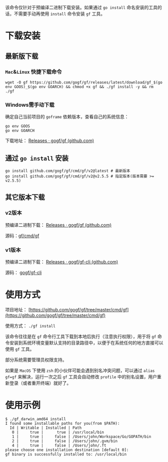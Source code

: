 该命令仅针对于预编译二进制下载安装。如果通过 `go install` 命名安装的工具的话，不需要手动再使用 `install` 命令安装 `gf` 工具。

# 下载安装

## 最新版下载

### `Mac`&`Linux` 快捷下载命令

```
wget -O gf https://github.com/gogf/gf/releases/latest/download/gf_$(go env GOOS)_$(go env GOARCH) && chmod +x gf && ./gf install -y && rm ./gf
```

### Windows需手动下载

确定自己当前项目的 `goframe` 依赖版本，查看自己的系统信息：

```
go env GOOS
go env GOARCH
```

下载地址： [Releases · gogf/gf (github.com)](https://github.com/gogf/gf/releases)

## 通过 `go install` 安装

```
go install github.com/gogf/gf/cmd/gf/v2@latest # 最新版本
go install github.com/gogf/gf/cmd/gf/v2@v2.5.5 # 指定版本(版本需要 >= v2.5.5)
```

## 其它版本下载

### v2版本

预编译二进制下载： [Releases · gogf/gf (github.com)](https://github.com/gogf/gf/releases)

源码：[gf/cmd/gf](https://github.com/gogf/gf/tree/master/cmd/gf)

### v1版本

预编译二进制下载： [Releases · gogf/gf-cli (github.com)](https://github.com/gogf/gf-cli/releases)

源码： [gogf/gf-cli](https://github.com/gogf/gf-cli)

# 使用方式

项目地址： [https://github.com/gogf/gf/tree/master/cmd/gf](https://github.com/gogf/gf/tree/master/cmd/gf)

使用方式： `./gf install`

该命令往往是在 `gf` 命令行工具下载到本地后执行（注意执行权限），用于将 `gf` 命令安装到系统环境变量默认支持的目录路径中，以便于在系统任何的地方直接可以使用 `gf` 工具。

部分系统需要管理员权限支持。

如果是 `MacOS` 下使用 `zsh` 的小伙伴可能会遇到别名冲突问题，可以通过 `alias gf=gf` 来解决，运行一次之后 `gf` 工具会自动修改 `profile` 中的别名设置，用户重新登录（或者重开终端）就好了。

# 使用示例

```
$ ./gf_darwin_amd64 install
I found some installable paths for you(from $PATH):
  Id | Writable | Installed | Path
   0 |     true |      true | /usr/local/bin
   1 |     true |     false | /Users/john/Workspace/Go/GOPATH/bin
   2 |     true |     false | /Users/john/.gvm/bin
   4 |     true |     false | /Users/john/.ft
please choose one installation destination [default 0]:
gf binary is successfully installed to: /usr/local/bin
```